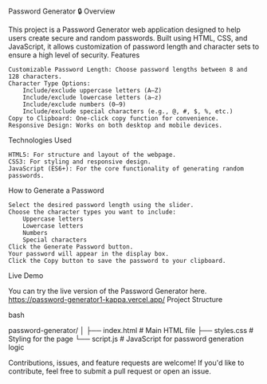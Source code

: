 
Password Generator 🔒
Overview

This project is a Password Generator web application designed to help users create secure and random passwords. Built using HTML, CSS, and JavaScript, it allows customization of password length and character sets to ensure a high level of security.
Features

    Customizable Password Length: Choose password lengths between 8 and 128 characters.
    Character Type Options:
        Include/exclude uppercase letters (A–Z)
        Include/exclude lowercase letters (a–z)
        Include/exclude numbers (0–9)
        Include/exclude special characters (e.g., @, #, $, %, etc.)
    Copy to Clipboard: One-click copy function for convenience.
    Responsive Design: Works on both desktop and mobile devices.

Technologies Used

    HTML5: For structure and layout of the webpage.
    CSS3: For styling and responsive design.
    JavaScript (ES6+): For the core functionality of generating random passwords.

How to Generate a Password

    Select the desired password length using the slider.
    Choose the character types you want to include:
        Uppercase letters
        Lowercase letters
        Numbers
        Special characters
    Click the Generate Password button.
    Your password will appear in the display box.
    Click the Copy button to save the password to your clipboard.

Live Demo

You can try the live version of the Password Generator here. https://password-generator1-kappa.vercel.app/ 
Project Structure

bash

password-generator/
│
├── index.html          # Main HTML file
├── styles.css          # Styling for the page
└── script.js           # JavaScript for password generation logic



Contributions, issues, and feature requests are welcome! If you'd like to contribute, feel free to submit a pull request or open an issue.
 
 
